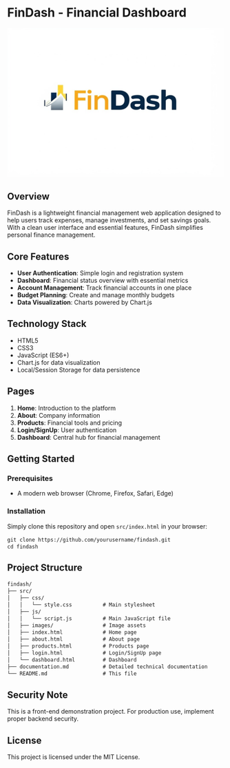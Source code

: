 # FinDash - Financial Dashboard

![FinDash Logo](src/images/Logo.jpeg)

## Overview

FinDash is a lightweight financial management web application designed to help users track expenses, manage investments, and set savings goals. With a clean user interface and essential features, FinDash simplifies personal finance management.

## Core Features

- **User Authentication**: Simple login and registration system
- **Dashboard**: Financial status overview with essential metrics
- **Account Management**: Track financial accounts in one place
- **Budget Planning**: Create and manage monthly budgets
- **Data Visualization**: Charts powered by Chart.js

## Technology Stack

- HTML5
- CSS3
- JavaScript (ES6+)
- Chart.js for data visualization
- Local/Session Storage for data persistence

## Pages

1. **Home**: Introduction to the platform
2. **About**: Company information
3. **Products**: Financial tools and pricing
4. **Login/SignUp**: User authentication
5. **Dashboard**: Central hub for financial management

## Getting Started

### Prerequisites

- A modern web browser (Chrome, Firefox, Safari, Edge)

### Installation

Simply clone this repository and open `src/index.html` in your browser:

```
git clone https://github.com/yourusername/findash.git
cd findash
```

## Project Structure

```
findash/
├── src/
│   ├── css/
│   │   └── style.css          # Main stylesheet
│   ├── js/
│   │   └── script.js          # Main JavaScript file
│   ├── images/                # Image assets
│   ├── index.html             # Home page
│   ├── about.html             # About page
│   ├── products.html          # Products page
│   ├── login.html             # Login/SignUp page
│   └── dashboard.html         # Dashboard
├── documentation.md           # Detailed technical documentation
└── README.md                  # This file
```

## Security Note

This is a front-end demonstration project. For production use, implement proper backend security.

## License

This project is licensed under the MIT License.
